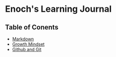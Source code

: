 # Enoch's Learning Journal


## Table of Conents
- [Markdown](markdown.md)
- [Growth Mindset](growth-mindset.md)
- [Github and Git](git-github.md)
